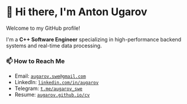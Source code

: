 # 👋 Hi there, I'm Anton Ugarov  

Welcome to my GitHub profile!

I'm a **C++ Software Engineer** specializing in high-performance backend systems and real-time data processing.  

### 📫 How to Reach Me  

- Email: [`augarov.swe@gmail.com`](mailto:augarov.swe@gmail.com)  
- LinkedIn: [`linkedin.com/in/augarov`](https://linkedin.com/in/augarov)  
- Telegram: [`t.me/augarov_swe`](https://t.me/augarov_swe)
- Resume: [`augarov.github.io/cv`](https://augarov.github.io/cv)

